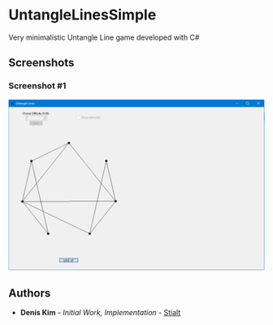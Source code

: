 # UntangleLinesSimple
Very minimalistic Untangle Line game developed with C#

## Screenshots

### Screenshot \#1
![](screenshots/Screenshot_1.png)

## Authors
* **Denis Kim** - *Initial Work, Implementation* - [Stialt](https://github.com/Stialt)
